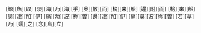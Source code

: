 [鯨][魚][取] [淡][海][乃][海][乎] [奥][放][而] [榜][来][船] [邊][附][而] [榜][来][船] [奥][津][加][伊] [痛][勿][波][祢][曽] [邊][津][加][伊] [痛][莫][波][祢][曽] [若][草][乃] [嬬][之] [念][鳥][立]
